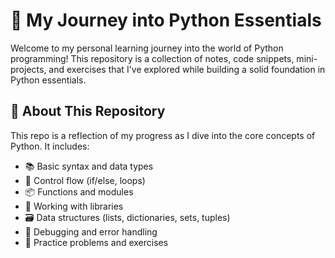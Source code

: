 # 🐍 My Journey into Python Essentials

Welcome to my personal learning journey into the world of Python programming! This repository is a collection of notes, code snippets, mini-projects, and exercises that I've explored while building a solid foundation in Python essentials.

## 🚀 About This Repository

This repo is a reflection of my progress as I dive into the core concepts of Python. It includes:

- 📚 Basic syntax and data types
- 🔁 Control flow (if/else, loops)
- 📦 Functions and modules
- 🧰 Working with libraries
- 🗃️ Data structures (lists, dictionaries, sets, tuples)
- 🐞 Debugging and error handling
- 🧪 Practice problems and exercises
